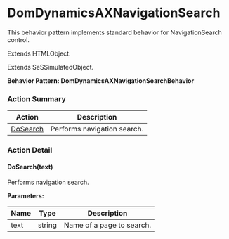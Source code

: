 # DomDynamicsAXNavigationSearch

This behavior pattern implements standard behavior for NavigationSearch control.
 
Extends HTMLObject.

Extends SeSSimulatedObject.





**Behavior Pattern: DomDynamicsAXNavigationSearchBehavior**


<!-- ============================== property summary ========================== -->

	
<!-- ============================== action summary ========================== -->



### Action Summary

|  **Action** | **Description** | 
| ----------- | --------------- |
|	[DoSearch](#DoSearch) | Performs navigation search. |




<!-- ============================== property detail ========================== -->
	
	
<!-- ============================== action detail ========================== -->
	
### Action Detail
		
<a name="DoSearch"></a>    
#### DoSearch(text)

Performs navigation search.


**Parameters:**

|	**Name** | **Type** | **Description** |
| ---------- | -------- | --------------- |
| text | string |	Name of a page to search. |






	

